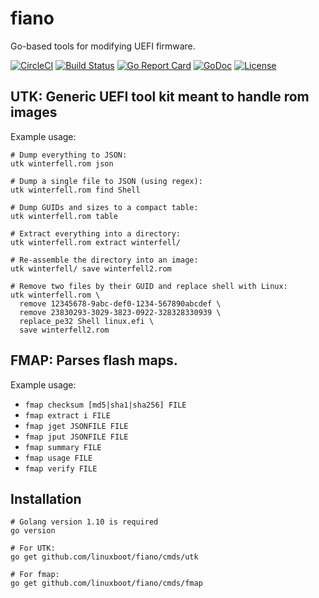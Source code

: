 # fiano

Go-based tools for modifying UEFI firmware.

[![CircleCI](https://circleci.com/gh/linuxboot/fiano.svg?style=shield)](https://circleci.com/gh/linuxboot/fiano)
[![Build Status](https://travis-ci.com/linuxboot/fiano.png)](https://travis-ci.com/linuxboot/fiano/)
[![Go Report
Card](https://goreportcard.com/badge/github.com/linuxboot/fiano)](https://goreportcard.com/report/github.com/linuxboot/fiano)
[![GoDoc](https://godoc.org/github.com/linuxboot/fiano?status.svg)](https://godoc.org/github.com/linuxboot/fiano)
[![License](https://img.shields.io/badge/License-BSD%203--Clause-blue.svg)](https://github.com/linuxboot/fiano/blob/master/LICENSE)

## UTK: Generic UEFI tool kit meant to handle rom images

Example usage:

```
# Dump everything to JSON:
utk winterfell.rom json

# Dump a single file to JSON (using regex):
utk winterfell.rom find Shell

# Dump GUIDs and sizes to a compact table:
utk winterfell.rom table

# Extract everything into a directory:
utk winterfell.rom extract winterfell/

# Re-assemble the directory into an image:
utk winterfell/ save winterfell2.rom

# Remove two files by their GUID and replace shell with Linux:
utk winterfell.rom \
  remove 12345678-9abc-def0-1234-567890abcdef \
  remove 23830293-3029-3823-0922-328328330939 \
  replace_pe32 Shell linux.efi \
  save winterfell2.rom
```

## FMAP: Parses flash maps.

Example usage:

  + `fmap checksum [md5|sha1|sha256] FILE`
  + `fmap extract i FILE`
  + `fmap jget JSONFILE FILE`
  + `fmap jput JSONFILE FILE`
  + `fmap summary FILE`
  + `fmap usage FILE`
  + `fmap verify FILE`

## Installation

    # Golang version 1.10 is required
    go version

    # For UTK:
    go get github.com/linuxboot/fiano/cmds/utk

    # For fmap:
    go get github.com/linuxboot/fiano/cmds/fmap

